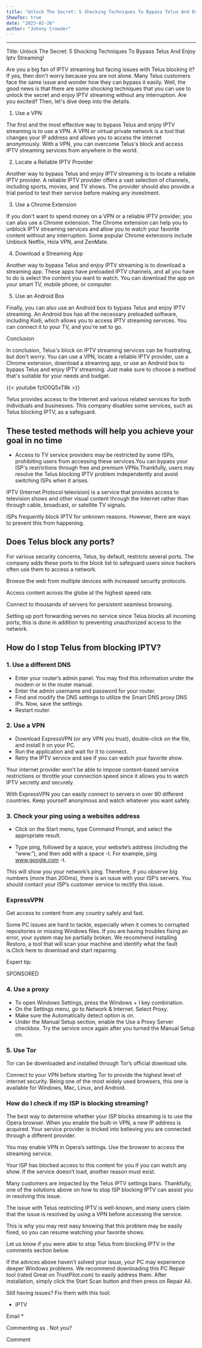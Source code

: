 ```yaml
---
title: "Unlock The Secret: 5 Shocking Techniques To Bypass Telus And Enjoy Iptv Streaming!"
ShowToc: true 
date: "2023-02-26"
author: "Johnny Crowder"
---
```

*****
Title: Unlock The Secret: 5 Shocking Techniques To Bypass Telus And Enjoy Iptv Streaming!

Are you a big fan of IPTV streaming but facing issues with Telus blocking it? If yes, then don't worry because you are not alone. Many Telus customers face the same issue and wonder how they can bypass it easily. Well, the good news is that there are some shocking techniques that you can use to unlock the secret and enjoy IPTV streaming without any interruption. Are you excited? Then, let's dive deep into the details.

1. Use a VPN

The first and the most effective way to bypass Telus and enjoy IPTV streaming is to use a VPN. A VPN or virtual private network is a tool that changes your IP address and allows you to access the internet anonymously. With a VPN, you can overcome Telus's block and access IPTV streaming services from anywhere in the world.

2. Locate a Reliable IPTV Provider

Another way to bypass Telus and enjoy IPTV streaming is to locate a reliable IPTV provider. A reliable IPTV provider offers a vast selection of channels, including sports, movies, and TV shows. The provider should also provide a trial period to test their service before making any investment.

3. Use a Chrome Extension

If you don't want to spend money on a VPN or a reliable IPTV provider, you can also use a Chrome extension. The Chrome extension can help you to unblock IPTV streaming services and allow you to watch your favorite content without any interruption. Some popular Chrome extensions include Unblock Netflix, Hola VPN, and ZenMate.

4. Download a Streaming App

Another way to bypass Telus and enjoy IPTV streaming is to download a streaming app. These apps have preloaded IPTV channels, and all you have to do is select the content you want to watch. You can download the app on your smart TV, mobile phone, or computer.

5. Use an Android Box

Finally, you can also use an Android box to bypass Telus and enjoy IPTV streaming. An Android box has all the necessary preloaded software, including Kodi, which allows you to access IPTV streaming services. You can connect it to your TV, and you're set to go.

Conclusion

In conclusion, Telus's block on IPTV streaming services can be frustrating, but don't worry. You can use a VPN, locate a reliable IPTV provider, use a Chrome extension, download a streaming app, or use an Android box to bypass Telus and enjoy IPTV streaming. Just make sure to choose a method that's suitable for your needs and budget.

{{< youtube fzIO0Q5xT8k >}} 



Telus provides access to the Internet and various related services for both individuals and businesses. This company disables some services, such as Telus blocking IPTV, as a safeguard.
 
## These tested methods will help you achieve your goal in no time 
 
- Access to TV service providers may be restricted by some ISPs, prohibiting users from accessing these services.You can bypass your ISP's restrictions through free and premium VPNs.Thankfully, users may resolve the Telus blocking IPTV problem independently and avoid switching ISPs when it arises.

 
IPTV (Internet Protocol television) is a service that provides access to television shows and other visual content through the Internet rather than through cable, broadcast, or satellite TV signals.
 
ISPs frequently block IPTV for unknown reasons. However, there are ways to prevent this from happening.
 
## Does Telus block any ports?
 
For various security concerns, Telus, by default, restricts several ports. The company adds these ports to the block list to safeguard users since hackers often use them to access a network.
 
 
 
Browse the web from multiple devices with increased security protocols.
 
Access content across the globe at the highest speed rate.
 
Connect to thousands of servers for persistent seamless browsing.
 
Setting up port forwarding serves no service since Telus blocks all incoming ports; this is done in addition to preventing unauthorized access to the network.
 
## How do I stop Telus from blocking IPTV?
 
### 1. Use a different DNS
 
- Enter your router’s admin panel. You may find this information under the modem or in the router manual.
 - Enter the admin username and password for your router.
 - Find and modify the DNS settings to utilize the Smart DNS proxy DNS IPs. Now, save the settings.
 - Restart router.

 
### 2. Use a VPN
 
- Download ExpressVPN (or any VPN you trust), double-click on the file, and install it on your PC.
 - Run the application and wait for it to connect.
 - Retry the IPTV service and see if you can watch your favorite show.

 
Your internet provider won’t be able to impose content-based service restrictions or throttle your connection speed since it allows you to watch IPTV secretly and securely.
 
With ExpressVPN you can easily connect to servers in over 90 different countries. Keep yourself anonymous and watch whatever you want safely.
 
### 3. Check your ping using a websites address
 
- Click on the Start menu, type Command Prompt, and select the appropriate result.

 
- Type ping, followed by a space, your website’s address (including the “www.”), and then add with a space -t. For example, ping www.google.com -t.

 
This will show you your network’s ping. Therefore, if you observe big numbers (more than 200ms), there is an issue with your ISP’s servers. You should contact your ISP’s customer service to rectify this issue.
 
###  ExpressVPN 
 
  Get access to content from any country safely and fast.  
 
Some PC issues are hard to tackle, especially when it comes to corrupted repositories or missing Windows files. If you are having troubles fixing an error, your system may be partially broken. We recommend installing Restoro, a tool that will scan your machine and identify what the fault is.Click here to download and start repairing.
 
Expert tip:
 
SPONSORED
 
### 4. Use a proxy
 
- To open Windows Settings, press the Windows + I key combination.
 - On the Settings menu, go to Network & Internet. Select Proxy.
 - Make sure the Automatically detect option is on.
 - Under the Manual Setup section, enable the Use a Proxy Server checkbox. Try the service once again after you turned the Manual Setup on.

 
### 5. Use Tor
 
Tor can be downloaded and installed through Tor’s official download site. 
 
Connect to your VPN before starting Tor to provide the highest level of internet security. Being one of the most widely used browsers, this one is available for Windows, Mac, Linux, and Android.
 
### How do I check if my ISP is blocking streaming?
 
The best way to determine whether your ISP blocks streaming is to use the Opera browser. When you enable the built-in VPN, a new IP address is acquired. Your service provider is tricked into believing you are connected through a different provider.
 
You may enable VPN in Opera’s settings. Use the browser to access the streaming service. 
 
Your ISP has blocked access to this content for you if you can watch any show. If the service doesn’t load, another reason must exist.
 
Many customers are impacted by the Telus IPTV settings bans. Thankfully, one of the solutions above on how to stop ISP blocking IPTV can assist you in resolving this issue.
 
The issue with Telus restricting IPTV is well-known, and many users claim that the issue is resolved by using a VPN before accessing the service.
 
This is why you may rest easy knowing that this problem may be easily fixed, so you can resume watching your favorite shows.
 
Let us know if you were able to stop Telus from blocking IPTV in the comments section below.
 

 
If the advices above haven't solved your issue, your PC may experience deeper Windows problems. We recommend downloading this PC Repair tool (rated Great on TrustPilot.com) to easily address them. After installation, simply click the Start Scan button and then press on Repair All.
 
Still having issues? Fix them with this tool:
 
- IPTV

 
Email * 
 

Commenting as .
Not you?

 
Comment 






